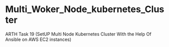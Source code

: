 # Multi_Woker_Node_kubernetes_Cluster
ARTH Task 19 (SetUP Multi Node Kubernetes Cluster With the Help Of Ansible on AWS EC2 instances)
